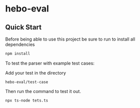 # hebo-eval

## Quick Start

Before being able to use this project be sure to run to install all dependencies

```bash
npm install
```

To test the parser with example test cases:

Add your test in the directory 

``hebo-eval/test-case``

Then run the command to test it out.

```bash
npx ts-node tets.ts
```
